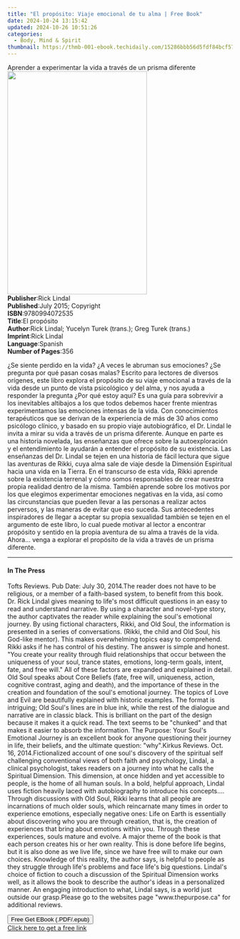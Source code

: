 ```yaml
---
title: "El propósito: Viaje emocional de tu alma | Free Book"
date: 2024-10-24 13:15:42
updated: 2024-10-26 10:51:26
categories:
  - Body, Mind & Spirit
thumbnail: https://thmb-001-ebook.techidaily.com/15286bbb56d5fdf84bcf57fed27e51b74bda4b537c0d2a8df87c48c46c8b8daf.jpg
---
```

<main id="book-container">
  <div class="flex flex-col">
    <div class="book-brief flex-1 py-6 px-4 sm:p-6 md:py-10 md:px-8">
      <!-- brief-->
      <div class="book-brief-main">
        Aprender a experimentar la vida a través de un prisma diferente
      </div>
    </div>
    <div
      class="book-meta-info flex-1 grid gap-4 col-start-1 col-end-3 row-start-1 sm:mb-6 sm:grid-cols-4 lg:gap-6 lg:col-start-2 lg:row-end-6 lg:row-span-6 lg:mb-0"
    >
      <div
        class="book-meta-info-left place-content-center mt-4 p-4 text-sm leading-6 col-start-2 col-span-2 dark:text-slate-400"
      >
        <img
          class="w-full h-500 object-cover rounded-lg sm:h-255 sm:col-span-2 lg:col-span-full"
          src="https://img-001-ebook.techidaily.com/25c678a5d81fe63216263b93417df31b6abd19eb5d9d3cd9cc5714cdd67cd457.jpg"
          alt=""
          width="312"
          height="500"
        />
      </div>
      <div
        class="book-meta-info-right mt-2 col-start-1 row-start-2 col-span-3 self-center"
      >
        <!-- meta data  -->
        <div class="flex flex-col px-4 md:px-8">
          <div class="flex-1">
            <strong>Publisher</strong>:<span class="px-2">Rick Lindal</span>
          </div>
          <div class="flex-1">
            <strong>Published</strong>:<span class="px-2"
              >July 2015; Copyright</span
            >
          </div>
          <div class="flex-1">
            <strong>ISBN</strong>:<span class="px-2">9780994072535</span>
          </div>
          <div class="flex-1">
            <strong>Title</strong>:<span class="px-2">El propósito</span>
          </div>
          <div class="flex-1">
            <strong>Author</strong>:<span class="px-2"
              >Rick Lindal; Yucelyn Turek (trans.); Greg Turek (trans.)</span
            >
          </div>
          <div class="flex-1">
            <strong>Imprint</strong>:<span class="px-2">Rick Lindal</span>
          </div>
          <div class="flex-1">
            <strong>Language</strong>:<span class="px-2">Spanish</span>
          </div>
          <div class="flex-1">
            <strong>Number of Pages</strong>:<span class="px-2">356</span>
          </div>
        </div>
      </div>
    </div>
    <div class="book-description flex-1 py-6 px-4 sm:p-6 md:py-10 md:px-8">
      <div class="book-description-main">
        <div accordion-content="" id="description">
          <p>
            ¿Se siente perdido en la vida? ¿A veces le abruman sus emociones?
            ¿Se pregunta por qué pasan cosas malas? Escrito para lectores de
            diversos orígenes, este libro explora el propósito de su viaje
            emocional a través de la vida desde un punto de vista psicológico y
            del alma, y nos ayuda a responder la pregunta ¿Por qué estoy aquí?
            Es una guía para sobrevivir a los inevitables altibajos a los que
            todos debemos hacer frente mientras experimentamos las emociones
            intensas de la vida. Con conocimientos terapéuticos que se derivan
            de la experiencia de más de 30 años como psicólogo clínico, y basado
            en su propio viaje autobiográfico, el Dr. Lindal le invita a mirar
            su vida a través de un prisma diferente. Aunque en parte es una
            historia novelada, las enseñanzas que ofrece sobre la
            autoexploración y el entendimiento le ayudarán a entender el
            propósito de su existencia. Las enseñanzas del Dr. Lindal se tejen
            en una historia de fácil lectura que sigue las aventuras de Rikki,
            cuya alma sale de viaje desde la Dimensión Espiritual hacia una vida
            en la Tierra. En el transcurso de esta vida, Rikki aprende sobre la
            existencia terrenal y cómo somos responsables de crear nuestra
            propia realidad dentro de la misma. También aprende sobre los
            motivos por los que elegimos experimentar emociones negativas en la
            vida, así como las circunstancias que pueden llevar a las personas a
            realizar actos perversos, y las maneras de evitar que eso suceda.
            Sus antecedentes inspiradores de llegar a aceptar su propia
            sexualidad también se tejen en el argumento de este libro, lo cual
            puede motivar al lector a encontrar propósito y sentido en la propia
            aventura de su alma a través de la vida. Ahora... venga a explorar
            el propósito de la vida a través de un prisma diferente.
          </p>
        </div>
        <div class="accordion-fader"></div>
      </div>
    </div>
    <div class="book-excerpts flex-1 py-6 px-4 sm:p-6 md:py-10 md:px-8">
      <!-- excerpts-->
      <div class="book-excerpts-main">
        <hr />
        <h4 class="placeholder placeholder-heading">
          <span>In The Press</span>
        </h4>
        <p>
          Tofts Reviews. Pub Date: July 30, 2014.The reader does not have to be
          religious, or a member of a faith-based system, to benefit from this
          book. Dr. Rick Lindal gives meaning to life's most difficult questions
          in an easy to read and understand narrative. By using a character and
          novel-type story, the author captivates the reader while explaining
          the soul's emotional journey. By using fictional characters, Rikki,
          and Old Soul, the information is presented in a series of
          conversations. (Rikki, the child and Old Soul, his God-like mentor).
          This makes overwhelming topics easy to comprehend. Rikki asks if he
          has control of his destiny. The answer is simple and honest. "You
          create your reality through fluid relationships that occur between the
          uniqueness of your soul, trance states, emotions, long-term goals,
          intent, fate, and free will." All of these factors are expanded and
          explained in detail. Old Soul speaks about Core Beliefs (fate, free
          will, uniqueness, action, cognitive contrast, aging and death), and
          the importance of these in the creation and foundation of the soul's
          emotional journey. The topics of Love and Evil are beautifully
          explained with historic examples. The format is intriguing; Old Soul's
          lines are in blue ink, while the rest of the dialogue and narrative
          are in classic black. This is brilliant on the part of the design
          because it makes it a quick read. The text seems to be "chunked" and
          that makes it easier to absorb the information. The Purpose: Your
          Soul's Emotional Journey is an excellent book for anyone questioning
          their journey in life, their beliefs, and the ultimate question:
          "why".Kirkus Reviews. Oct. 16, 2014.Fictionalized account of one
          soul's discovery of the spiritual self challenging conventional views
          of both faith and psychology, Lindal, a clinical psychologist, takes
          readers on a journey into what he calls the Spiritual Dimension. This
          dimension, at once hidden and yet accessible to people, is the home of
          all human souls. In a bold, helpful approach, Lindal uses fiction
          heavily laced with autobiography to introduce his concepts.... Through
          discussions with Old Soul, Rikki learns that all people are
          incarnations of much older souls, which reincarnate many times in
          order to experience emotions, especially negative ones: Life on Earth
          is essentially about discovering who you are through creation, that
          is, the creation of experiences that bring about emotions within you.
          Through these experiences, souls mature and evolve. A major theme of
          the book is that each person creates his or her own reality. This is
          done before life begins, but it is also done as we live life, since we
          have free will to make our own choices. Knowledge of this reality, the
          author says, is helpful to people as they struggle through life's
          problems and face life's big questions. Lindal's choice of fiction to
          couch a discussion of the Spiritual Dimension works well, as it allows
          the book to describe the author's ideas in a personalized manner. An
          engaging introduction to what, Lindal says, is a world just outside
          our grasp.Please go to the websites page "www.thepurpose.ca" for
          additional reviews.
        </p>
      </div>
    </div>
    <div
      class="book-about-author flex-1 py-6 px-4 sm:p-6 md:py-10 md:px-8"
    ></div>
    <div class="book-free-get flex-1 py-6 px-4 sm:p-6 md:py-10 md:px-8">
      <button
        id="btn-free-get"
        class="bg-blue-500 hover:bg-blue-700 text-white font-bold py-2 px-4 rounded"
      >
        Free Get EBook (.PDF/.epub)
      </button>
      <div id="countdown-display" class="px-2 text-lg mt-2"></div>
      <a
        id="free-link"
        class="hidden bg-blue-500 hover:bg-blue-700 text-white font-bold py-2 px-4 rounded"
        href="https://www.ebooks.com/en-us/book/209842378/el-prop-sito-viaje-emocional-de-tu-alma/rick-lindal/"
        target="_blank"
        >Click here to get a free link</a
      >
    </div>
    <script>
      let countdownTime = 0;
      let countdownInterval = null;
      document
        .getElementById('btn-free-get')
        .addEventListener('click', startCountdown);
      function startCountdown() {
        countdownTime = new Date().getTime() + 60000 * 3;
        countdownInterval = setInterval(updateCountdown, 1000);
        document.getElementById('btn-free-get').disabled = true;
        document
          .getElementById('btn-free-get')
          .classList.add('bg-gray-500', 'cursor-not-allowed');
      }
      function updateCountdown() {
        let currentTime = new Date().getTime();
        let timeLeft = countdownTime - currentTime;
        let secondsLeft = Math.floor(timeLeft / 1000);
        document.getElementById('countdown-display').innerHTML =
          `Remaining time: ${secondsLeft} seconds.`;
        if (secondsLeft <= 0) {
          clearInterval(countdownInterval);
          document.getElementById('btn-free-get').classList.add('hidden');
          document.getElementById('free-link').classList.remove('hidden');
          document.getElementById('countdown-display').innerHTML = '';
        }
      }
    </script>
  </div>
</main>
